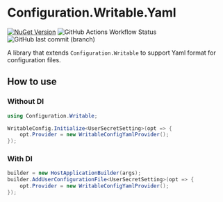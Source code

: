 # Configuration.Writable.Yaml
[![NuGet Version](https://img.shields.io/nuget/v/Configuration.Writable?style=flat-square&logo=NuGet&color=0080CC)](https://www.nuget.org/packages/Configuration.Writable.Yaml/) ![GitHub Actions Workflow Status](https://img.shields.io/github/actions/workflow/status/arika0093/Configuration.Writable/test.yaml?branch=main&label=Test&style=flat-square) ![GitHub last commit (branch)](https://img.shields.io/github/last-commit/arika0093/Configuration.Writable?style=flat-square)

A library that extends `Configuration.Writable` to support Yaml format for configuration files.

## How to use
### Without DI

```csharp
using Configuration.Writable;

WritableConfig.Initialize<UserSecretSetting>(opt => {
    opt.Provider = new WritableConfigYamlProvider();
});
```

### With DI

```csharp
builder = new HostApplicationBuilder(args);
builder.AddUserConfigurationFile<UserSecretSetting>(opt => {
    opt.Provider = new WritableConfigYamlProvider();
});
```
